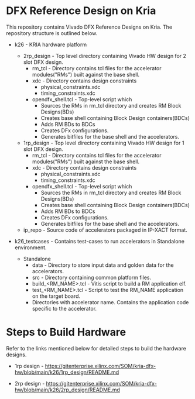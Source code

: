 # DFX Reference Design on Kria

This repository contains Vivado DFX Reference Designs on Kria. The repository structure is outlined below. 

* k26 - KRIA hardware platform
	* 2rp_design - Top level directory containing Vivado HW design for 2 slot DFX design.
		* rm_tcl - Directory contains tcl files for the accelerator modules("RMs") built against the base shell.
		* xdc - Directory contains design constraints
			* physical_constraints.xdc
			* timing_constraints.xdc
		* opendfx_shell.tcl - Top-level script which 
			* Sources the RMs in rm_tcl directory and creates RM Block Designs(BDs)
			* Creates base shell containing Block Design containers(BDCs)
			* Adds RM BDs to BDCs
			* Creates DFx configurations.
			* Generates bitfiles for the base shell and the accelerators.
	* 1rp_design - Top level directory containing Vivado HW design for 1 slot DFX design.
		* rm_tcl - Directory contains tcl files for the accelerator modules("RMs") built against the base shell.
		* xdc - Directory contains design constraints
			* physical_constraints.xdc
			* timing_constraints.xdc
		* opendfx_shell.tcl - Top-level script which 
			* Sources the RMs in rm_tcl directory and creates RM Block Designs(BDs)
			* Creates base shell containing Block Design containers(BDCs)
			* Adds RM BDs to BDCs
			* Creates DFx configurations.
			* Generates bitfiles for the base shell and the accelerators.
	* ip_repo - Source code of accelerators packaged in IP-XACT format.

* k26_testcases - Contains test-cases to run accelerators in Standalone environment.
	* Standalone
		* data - Directory to store input data and golden data for the accelerators.
		* src - Directory containing common platform files.
		* build_<RM_NAME>.tcl - Vitis script to build a RM application elf.
		* test_<RM_NAME>.tcl - Script to test the RM_NAME application on the target board.
		* Directories with accelerator name. Contains the application code specific to the accelerator.

# Steps to Build Hardware

Refer to the links mentioned below for detailed steps to build the hardware designs.

 * 1rp design - https://gitenterprise.xilinx.com/SOM/kria-dfx-hw/blob/main/k26/1rp_design/README.md

 * 2rp design - https://gitenterprise.xilinx.com/SOM/kria-dfx-hw/blob/main/k26/2rp_design/README.md

